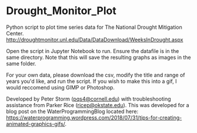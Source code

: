 # Drought_Monitor_Plot
Python script to plot time series data for The National Drought Mitigation Center. 
http://droughtmonitor.unl.edu/Data/DataDownload/WeeksInDrought.aspx

Open the script in Jupyter Notebook to run. Ensure the datafile is in the same directory. Note that this will save the resulting graphs as images in the same folder. 

For your own data, please download the csv, modify the title and range of years you'd like, and run the script. If you wish to make this into a gif, I would reccomend using GIMP or Photoshop.

Developed by Peter Storm (pqs4@cornell.edu) with troubleshooting assistance from Parker Rice (ricep@okstate.edu).
This was developed for a blog post on the WaterProgrammingBlog located here: https://waterprogramming.wordpress.com/2018/07/31/tips-for-creating-animated-graphics-gifs/.
